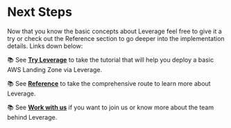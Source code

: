 # Next Steps
Now that you know the basic concepts about Leverage feel free to give it a try or check out the Reference section to go deeper into the implementation details. Links down below:

:books: See [**Try Leverage**](../../try-leverage/) to take the tutorial that will help you deploy a basic AWS Landing Zone via Leverage.

:books: See [**Reference**](../../reference/) to take the comprehensive route to learn more about Leverage.

:books: See [**Work with us**](../../work-with-us/) if you want to join us or know more about the team behind Leverage.
